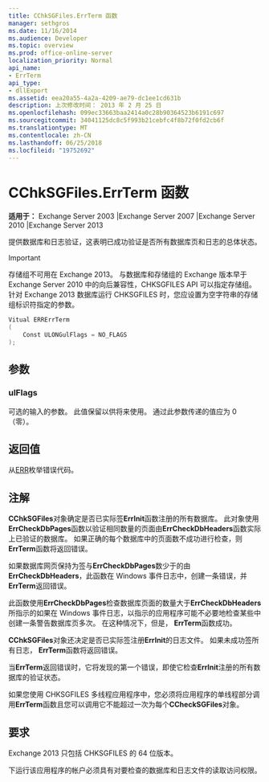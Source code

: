 ```yaml
---
title: CChkSGFiles.ErrTerm 函数
manager: sethgros
ms.date: 11/16/2014
ms.audience: Developer
ms.topic: overview
ms.prod: office-online-server
localization_priority: Normal
api_name:
- ErrTerm
api_type:
- dllExport
ms.assetid: eea20a55-4a2a-4209-ae79-dc1ee1cd631b
description: 上次修改时间： 2013 年 2 月 25 日
ms.openlocfilehash: 099ec33663baa2414a0c28b90364523b6191c697
ms.sourcegitcommit: 34041125dc8c5f993b21cebfc4f8b72f0fd2cb6f
ms.translationtype: MT
ms.contentlocale: zh-CN
ms.lasthandoff: 06/25/2018
ms.locfileid: "19752692"
---
```

# <a name="cchksgfileserrterm-function"></a>CChkSGFiles.ErrTerm 函数
  
**适用于：** Exchange Server 2003 |Exchange Server 2007 |Exchange Server 2010 |Exchange Server 2013
  
提供数据库和日志验证，这表明已成功验证是否所有数据库页和日志的总体状态。
  
> [!IMPORTANT]
> 存储组不可用在 Exchange 2013。 与数据库和存储组的 Exchange 版本早于 Exchange Server 2010 中的向后兼容性，CHKSGFILES API 可以指定存储组。 针对 Exchange 2013 数据库运行 CHKSGFILES 时，您应设置为空字符串的存储组标识符指定的参数。 
  
```cs
Vitual ERRErrTerm 
(
    Const ULONGulFlags = NO_FLAGS
);

```

## <a name="parameters"></a>参数

### <a name="ulflags"></a>ulFlags
  
可选的输入的参数。 此值保留以供将来使用。 通过此参数传递的值应为 0 （零）。
    
## <a name="return-value"></a>返回值

从[ERR](cchksgfiles-err-enumeration.md)枚举错误代码。 
  
## <a name="remarks"></a>注解

**CChkSGFiles**对象确定是否已实际签**ErrInit**函数注册的所有数据库。 此对象使用**ErrCheckDbPages**函数以验证相同数量的页面由**ErrCheckDbHeaders**函数实际上已验证的数据库。 如果正确的每个数据库中的页面数不成功进行检查，则**ErrTerm**函数将返回错误。 
  
如果数据库网页保持为签与**ErrCheckDbPages**数少于的由**ErrCheckDbHeaders**，此函数在 Windows 事件日志中，创建一条错误，并**ErrTerm**返回错误。 
  
此函数使用**ErrCheckDbPages**检查数据库页面的数量大于**ErrCheckDbHeaders**所指示的如果在 Windows 事件日志，以指示的应用程序可能不必要地检查某些中创建一条警告数据库页多次。 在这种情况下，但是， **ErrTerm**函数成功。 
  
**CChkSGFiles**对象还决定是否已实际签注册**ErrInit**的日志文件。 如果未成功签所有日志， **ErrTerm**函数将返回错误。 
  
当**ErrTerm**返回错误时，它将发现的第一个错误，即使它检查**ErrInit**注册的所有数据库的验证状态。
  
如果您使用 CHKSGFILES 多线程应用程序中，您必须将应用程序的单线程部分调用**ErrTerm**函数且您可以调用它不能超过一次为每个**CCheckSGFiles**对象。 
  
## <a name="requirements"></a>要求

Exchange 2013 只包括 CHKSGFILES 的 64 位版本。
  
下运行该应用程序的帐户必须具有对要检查的数据库和日志文件的读取访问权限。
  

